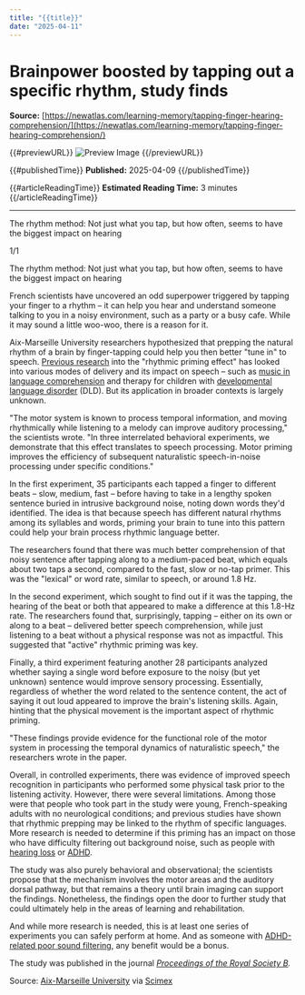```yaml
---
title: "{{title}}"
date: "2025-04-11"
---
```


# Brainpower boosted by tapping out a specific rhythm, study finds

**Source:** [https://newatlas.com/learning-memory/tapping-finger-hearing-comprehension/](https://newatlas.com/learning-memory/tapping-finger-hearing-comprehension/)

{{#previewURL}}
![Preview Image](https://assets.newatlas.com/dims4/default/8361f64/2147483647/strip/true/crop/3840x2016+0+72/resize/1200x630!/quality/90/?url=http%3A%2F%2Fnewatlas-brightspot.s3.amazonaws.com%2Fa5%2F5d%2F0721a4bd481a8c9f6d31c35e9695%2Fdepositphotos-501704950-xl.jpg&na.image_optimisation=0)
{{/previewURL}}

{{#publishedTime}}
**Published:** 2025-04-09
{{/publishedTime}}

{{#articleReadingTime}}
**Estimated Reading Time:** 3 minutes
{{/articleReadingTime}}

---

The rhythm method: Not just what you tap, but how often, seems to have the biggest impact on hearing

1/1

The rhythm method: Not just what you tap, but how often, seems to have the biggest impact on hearing

French scientists have uncovered an odd superpower triggered by tapping your finger to a rhythm – it can help you hear and understand someone talking to you in a noisy environment, such as a party or a busy cafe. While it may sound a little woo-woo, there is a reason for it.

Aix-Marseille University researchers hypothesized that prepping the natural rhythm of a brain by finger-tapping could help you then better "tune in" to speech. [Previous research](https://www.sciencedirect.com/science/article/pii/S0022096524002510) into the "rhythmic priming effect" has looked into various modes of delivery and its impact on speech – such as [music in language comprehension](https://pmc.ncbi.nlm.nih.gov/articles/PMC8530934/) and therapy for children with [developmental language disorder](https://www.nature.com/articles/s41539-023-00170-1) (DLD). But its application in broader contexts is largely unknown.

"The motor system is known to process temporal information, and moving rhythmically while listening to a melody can improve auditory processing," the scientists wrote. "In three interrelated behavioral experiments, we demonstrate that this effect translates to speech processing. Motor priming improves the efficiency of subsequent naturalistic speech-in-noise processing under specific conditions."

In the first experiment, 35 participants each tapped a finger to different beats – slow, medium, fast – before having to take in a lengthy spoken sentence buried in intrusive background noise, noting down words they'd identified. The idea is that because speech has different natural rhythms among its syllables and words, priming your brain to tune into this pattern could help your brain process rhythmic language better.

The researchers found that there was much better comprehension of that noisy sentence after tapping along to a medium-paced beat, which equals about two taps a second, compared to the fast, slow or no-tap primer. This was the "lexical" or word rate, similar to speech, or around 1.8 Hz.

In the second experiment, which sought to find out if it was the tapping, the hearing of the beat or both that appeared to make a difference at this 1.8-Hz rate. The researchers found that, surprisingly, tapping – either on its own or along to a beat – delivered better speech comprehension, while just listening to a beat without a physical response was not as impactful. This suggested that "active" rhythmic priming was key.

Finally, a third experiment featuring another 28 participants analyzed whether saying a single word before exposure to the noisy (but yet unknown) sentence would improve sensory processing. Essentially, regardless of whether the word related to the sentence content, the act of saying it out loud appeared to improve the brain's listening skills. Again, hinting that the physical movement is the important aspect of rhythmic priming.

"These findings provide evidence for the functional role of the motor system in processing the temporal dynamics of naturalistic speech," the researchers wrote in the paper.

Overall, in controlled experiments, there was evidence of improved speech recognition in participants who performed some physical task prior to the listening activity. However, there were several limitations. Among those were that people who took part in the study were young, French-speaking adults with no neurological conditions; and previous studies have shown that rhythmic prepping may be linked to the rhythm of specific languages. More research is needed to determine if this priming has an impact on those who have difficulty filtering out background noise, such as people with [hearing loss](https://newatlas.com/health-wellbeing/age-related-hearing-loss-hair-cell-damage/) or [ADHD](https://newatlas.com/tag/adhd/).

The study was also purely behavioral and observational; the scientists propose that the mechanism involves the motor areas and the auditory dorsal pathway, but that remains a theory until brain imaging can support the findings. Nonetheless, the findings open the door to further study that could ultimately help in the areas of learning and rehabilitation.

And while more research is needed, this is at least one series of experiments you can safely perform at home. And as someone with [ADHD-related poor sound filtering](https://pmc.ncbi.nlm.nih.gov/articles/PMC4333120/), any benefit would be a bonus.

The study was published in the journal [*Proceedings of the Royal Society B*](https://royalsocietypublishing.org/doi/10.1098/rspb.2025.0354)*.*

Source: [Aix-Marseille University](https://www.univ-amu.fr/en) via [Scimex](https://www.scimex.org/newsfeed/tapping-your-fingers-could-help-you-cut-through-the-noise)